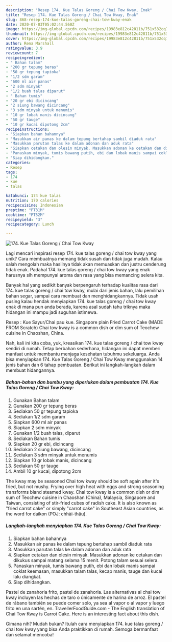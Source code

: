```yaml
---
description: "Resep 174. Kue Talas Goreng / Chai Tow Kway, Enak"
title: "Resep 174. Kue Talas Goreng / Chai Tow Kway, Enak"
slug: 868-resep-174-kue-talas-goreng-chai-tow-kway-enak
date: 2020-07-03T05:02:44.560Z
image: https://img-global.cpcdn.com/recipes/19983e812c42811b/751x532cq70/174-kue-talas-goreng-chai-tow-kway-foto-resep-utama.jpg
thumbnail: https://img-global.cpcdn.com/recipes/19983e812c42811b/751x532cq70/174-kue-talas-goreng-chai-tow-kway-foto-resep-utama.jpg
cover: https://img-global.cpcdn.com/recipes/19983e812c42811b/751x532cq70/174-kue-talas-goreng-chai-tow-kway-foto-resep-utama.jpg
author: Rena Marshall
ratingvalue: 3.9
reviewcount: 7
recipeingredient:
- " Bahan talam"
- "200 gr tepung beras"
- "50 gr tepung tapioka"
- "1/2 sdm garam"
- "600 ml air panas"
- "2 sdm minyak"
- "1/2 buah talas diparut"
- " Bahan tumis"
- "20 gr ebi dicincang"
- "2 siung bawang dicincang"
- "3 sdm minyak untuk menumis"
- "10 gr lobak manis dicincang"
- "50 gr tauge"
- "10 gr kucai dipotong 2cm"
recipeinstructions:
- "Siapkan bahan bahannya"
- "Masukkan air panas ke dalam tepung bertahap sambil diaduk rata"
- "Masukkan parutan talas ke dalam adonan dan aduk rata"
- "Siapkan cetakan dan olesin minyak. Masukkan adonan ke cetakan dan dikukus sampai matang selama 15 menit. Potong talam sesuai selera."
- "Panaskan minyak, tumis bawang putih, ebi dan lobak manis sampai coklat keemasan, masukkan talam talas, kecap manis, tauge dan kucai lalu diangkat."
- "Siap dihidangkan."
categories:
- Resep
tags:
- 174
- kue
- talas

katakunci: 174 kue talas 
nutrition: 170 calories
recipecuisine: Indonesian
preptime: "PT31M"
cooktime: "PT52M"
recipeyield: "3"
recipecategory: Lunch

---
```



![174. Kue Talas Goreng / Chai Tow Kway](https://img-global.cpcdn.com/recipes/19983e812c42811b/751x532cq70/174-kue-talas-goreng-chai-tow-kway-foto-resep-utama.jpg)

Lagi mencari inspirasi resep 174. kue talas goreng / chai tow kway yang unik? Cara membuatnya memang tidak susah dan tidak juga mudah. Kalau salah mengolah maka hasilnya tidak akan memuaskan dan justru cenderung tidak enak. Padahal 174. kue talas goreng / chai tow kway yang enak harusnya sih mempunyai aroma dan rasa yang bisa memancing selera kita.

Banyak hal yang sedikit banyak berpengaruh terhadap kualitas rasa dari 174. kue talas goreng / chai tow kway, mulai dari jenis bahan, lalu pemilihan bahan segar, sampai cara membuat dan menghidangkannya. Tidak usah pusing kalau hendak menyiapkan 174. kue talas goreng / chai tow kway enak di mana pun anda berada, karena asal sudah tahu triknya maka hidangan ini mampu jadi suguhan istimewa.

Resep : Kue Sayur/Chai pau kue. Singapore plain Fried Carrot Cake (MADE FROM Scratch) Chai tow kway is a common dish or dim sum of Teochew cuisine in Chaoshan, China.


Nah, kali ini kita coba, yuk, kreasikan 174. kue talas goreng / chai tow kway sendiri di rumah. Tetap berbahan sederhana, hidangan ini dapat memberi manfaat untuk membantu menjaga kesehatan tubuhmu sekeluarga. Anda bisa menyiapkan 174. Kue Talas Goreng / Chai Tow Kway menggunakan 14 jenis bahan dan 6 tahap pembuatan. Berikut ini langkah-langkah dalam membuat hidangannya.

<!--inarticleads1-->

##### Bahan-bahan dan bumbu yang diperlukan dalam pembuatan 174. Kue Talas Goreng / Chai Tow Kway:

1. Gunakan  Bahan talam
1. Gunakan 200 gr tepung beras
1. Sediakan 50 gr tepung tapioka
1. Sediakan 1/2 sdm garam
1. Siapkan 600 ml air panas
1. Siapkan 2 sdm minyak
1. Gunakan 1/2 buah talas, diparut
1. Sediakan  Bahan tumis
1. Siapkan 20 gr ebi, dicincang
1. Sediakan 2 siung bawang, dicincang
1. Sediakan 3 sdm minyak untuk menumis
1. Siapkan 10 gr lobak manis, dicincang
1. Sediakan 50 gr tauge
1. Ambil 10 gr kucai, dipotong 2cm


The kway may be seasoned Chai tow kway should be soft again after it&#39;s fried, but not mushy. Frying over high heat with eggs and strong seasoning transforms bland steamed kway. Chai tow kway is a common dish or dim sum of Teochew cuisine in Chaoshan (China), Malaysia, Singapore and Taiwan, consisting of stir-fried cubes of radish cake. It is also known as &#34;fried carrot cake&#34; or simply &#34;carrot cake&#34; in Southeast Asian countries, as the word for daikon (POJ: chhài-thâu). 

<!--inarticleads2-->

##### Langkah-langkah menyiapkan 174. Kue Talas Goreng / Chai Tow Kway:

1. Siapkan bahan bahannya
1. Masukkan air panas ke dalam tepung bertahap sambil diaduk rata
1. Masukkan parutan talas ke dalam adonan dan aduk rata
1. Siapkan cetakan dan olesin minyak. Masukkan adonan ke cetakan dan dikukus sampai matang selama 15 menit. Potong talam sesuai selera.
1. Panaskan minyak, tumis bawang putih, ebi dan lobak manis sampai coklat keemasan, masukkan talam talas, kecap manis, tauge dan kucai lalu diangkat.
1. Siap dihidangkan.


Pastel de zanahoria frito, pastel de zanahoria. Las alternativas al chai tow kway incluyen las hechas de taro o únicamente de harina de arroz. El pastel de rábano también se puede comer solo, ya sea al vapor o al vapor y luego frito en una sartén, en. TravellerFoodGuide.com - The English translation of Chai Tow Kway is Carrot Cake. Here is an interesting fact about this dish. 

Gimana nih? Mudah bukan? Itulah cara menyiapkan 174. kue talas goreng / chai tow kway yang bisa Anda praktikkan di rumah. Semoga bermanfaat dan selamat mencoba!
